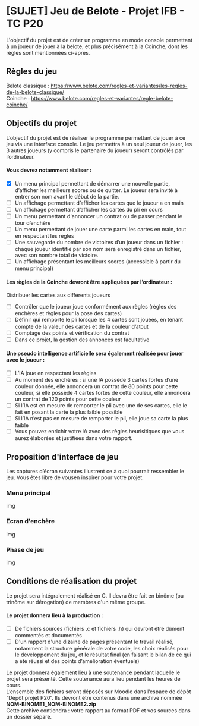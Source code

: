 # [SUJET] Jeu de Belote - Projet IFB - TC P20
L'objectif du projet est de créer un programme en mode console permettant à un joueur de jouer à la belote, et plus précisément à la Coinche, dont les règles sont mentionnées ci-après.

## Règles du jeu
Belote classique : https://www.belote.com/regles-et-variantes/les-regles-de-la-belote-classique/  
Coinche : https://www.belote.com/regles-et-variantes/regle-belote-coinche/  

## Objectifs du projet
L’objectif du projet est de réaliser le programme permettant de jouer à ce jeu via une interface console. Le jeu permettra à un seul joueur de jouer, les 3 autres joueurs (y compris le partenaire du joueur) seront contrôlés par l’ordinateur.

#### Vous devrez notamment réaliser :
- [x] Un menu principal permettant de démarrer une nouvelle partie, d’afficher les meilleurs scores ou de quitter. Le joueur sera invité à entrer son nom avant le début de la partie.
- [ ] Un affichage permettant d’afficher les cartes que le joueur a en main
- [ ] Un affichage permettant d’afficher les cartes du pli en cours
- [ ] Un menu permettant d'annoncer un contrat ou de passer pendant le tour d’enchère
- [ ] Un menu permettant de jouer une carte parmi les cartes en main, tout en respectant les règles
- [ ] Une sauvegarde du nombre de victoires d’un joueur dans un fichier : chaque joueur identifié par son nom sera enregistré dans un fichier, avec son nombre total de victoire.
- [ ] Un affichage présentant les meilleurs scores (accessible à partir du menu principal) 

#### Les règles de la Coinche devront être appliquées par l’ordinateur :
Distribuer les cartes aux différents joueurs
- [ ] Contrôler que le joueur joue conformément aux règles (règles des enchères et règles pour la pose des cartes)
- [ ] Définir qui remporte le pli lorsque les 4 cartes sont jouées, en tenant compte de la valeur des cartes et de la couleur d’atout
- [ ] Comptage des points et vérification du contrat
- [ ] Dans ce projet, la gestion des annonces est facultative

#### Une pseudo intelligence artificielle sera également réalisée pour jouer avec le joueur :
- [ ] L’IA joue en respectant les règles
- [ ] Au moment des enchères : si une IA possède 3 cartes fortes d’une couleur donnée, elle annoncera un contrat de 80 points pour cette couleur, si elle possède 4 cartes fortes de cette couleur, elle annoncera un contrat de 120 points pour cette couleur
- [ ] Si l’IA est en mesure de remporter le pli avec une de ses cartes, elle le fait en posant la carte la plus faible possible
- [ ] Si l’IA n’est pas en mesure de remporter le pli, elle joue sa carte la plus faible
- [ ] Vous pouvez enrichir votre IA avec des règles heurisitiques que vous aurez élaborées et justifiées dans votre rapport.

## Proposition d'interface de jeu
Les captures d’écran suivantes illustrent ce à quoi pourrait ressembler le jeu. Vous êtes libre de vousen inspirer pour votre projet.

### Menu principal
img
### Ecran d'enchère
img
### Phase de jeu
img

## Conditions de réalisation du projet
Le projet sera intégralement réalisé en C. Il devra être fait en binôme (ou trinôme sur dérogation) de membres d'un même groupe.

#### Le projet donnera lieu à la production :
- [ ] De fichiers sources (fichiers .c et fichiers .h) qui devront être dûment commentés et documentés
- [ ] D'un rapport d'une dizaine de pages présentant le travail réalisé, notamment la structure générale de votre code, les choix réalisés pour le développement du jeu, et le résultat final (en faisant le bilan de ce qui a été réussi et des points d’amélioration éventuels)

Le projet donnera également lieu à une soutenance pendant laquelle le projet sera présenté. Cette soutenance aura lieu pendant les heures de cours.  
L’ensemble des fichiers seront déposés sur Moodle dans l’espace de dépôt “Dépôt projet P20”. Ils devront être contenus dans une archive nommée **NOM-BINOME1_NOM-BINOME2.zip**  
Cette archive contiendra : votre rapport au format PDF et vos sources dans un dossier séparé.  
